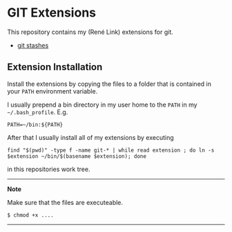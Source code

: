 # GIT Extensions

This repository contains my (René Link) extensions for git.

- [git stashes](stashes)

## Extension Installation

Install the extensions by copying the files to a folder that is contained in your `PATH` environment variable.

I usually prepend a bin directory in my user home to the `PATH` in my `~/.bash_profile`. E.g.

    PATH=~/bin:${PATH}

After that I usually install all of my extensions by executing

    find "$(pwd)" -type f -name git-* | while read extension ; do ln -s $extension ~/bin/$(basename $extension); done

in this repositories work tree.

---
**Note**

Make sure that the files are executeable.

    $ chmod +x ....
---